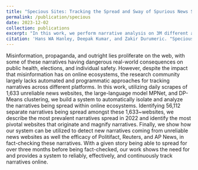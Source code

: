 ```yaml
---
title: "Specious Sites: Tracking the Spread and Sway of Spurious News Stories at Scale"
permalink: /publication/specious
date: 2023-12-02
collection: publications
excerpt: "In this work, we perform narrative analysis on 3M different articles across 1,633 different unreliable news website, tracking the spread  of 56,112 different stories throughout 2022."
citation: 'Hans WA Hanley, Deepak Kumar, and Zakir Durumeric. "Specious Sites: Tracking the Spread and Sway of Spurious News Stories at Scale." (2023).'
---
```

Misinformation, propaganda, and outright lies proliferate on the web, with some of these narratives having dangerous real-world consequences on public health, elections, and individual safety. However, despite the impact that misinformation has on online ecosystems, the research community largely lacks automated and programmatic approaches for tracking narratives across different platforms. In this work, utilizing daily scrapes of 1,633 unreliable news websites, the large-language model MPNet, and DP-Means clustering, we build a system to automatically isolate and analyze the narratives being spread within online ecosystems. Identifying 56,112 separate narratives being spread amongst these 1,633~websites, we describe the most prevalent narratives spread in 2022 and identify the most pivotal websites that originate and magnify narratives. Finally, we show how our system can be utilized to detect new narratives coming from unreliable news websites as well the efficacy of Politifact, Reuters, and AP News, in fact-checking these narratives. With a given story being able to spread for over three months before being fact-checked, our work shows the need for and provides a system to reliably, effectively, and continuously track narratives online. 
